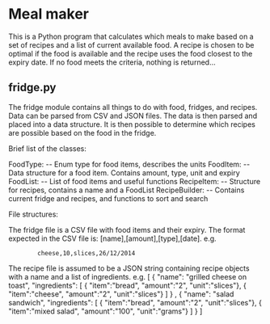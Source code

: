 Meal maker
===========

This is a Python program that calculates which meals to make based
on a set of recipes and a list of current available food. A recipe 
is chosen to be optimal if the food is available and the recipe uses
the food closest to the expiry date. If no food meets the criteria,
nothing is returned...

fridge.py
---------

The fridge module contains all things to do with food, fridges, and recipes.
Data can be parsed from CSV and JSON files. The data is then parsed and placed
into a data structure. It is then possible to determine which recipes are 
possible based on the food in the fridge.

Brief list of the classes:

FoodType: 		-- Enum type for food items, describes the units
FoodItem: 		-- Data structure for a food item. Contains amount, type, unit and expiry
FoodList: 		-- List of food items and useful functions
RecipeItem: 	-- Structure for recipes, contains a name and a FoodList
RecipeBuilder:	-- Contains current fridge and recipes, and functions to sort and search 

File structures:

The fridge file is a CSV file with food items and their expiry. The
format expected in the CSV file is: [name],[amount],[type],[date]. e.g.

			cheese,10,slices,26/12/2014

The recipe file is assumed to be a JSON string containing recipe objects 
with a name and a list of ingredients. e.g.
			[ {
			  "name": "grilled cheese on toast",
			  "ingredients": [
			   { "item":"bread", "amount":"2", "unit":"slices"},
			   { "item":"cheese", "amount":"2", "unit":"slices"}
			  ]
			} , {
			  "name": "salad sandwich",
			  "ingredients": [
			   { "item":"bread", "amount":"2", "unit":"slices"},
			   { "item":"mixed salad", "amount":"100", "unit":"grams"}
			  ]
			} ]
